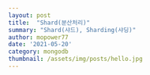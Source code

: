 ```yaml
---
layout: post
title:  "Shard(분산처리)"
summary: "Shard(샤드), Sharding(샤딩)"
author: mopower77
date: '2021-05-20'
category: mongodb
thumbnail: /assets/img/posts/hello.jpg
---
```


